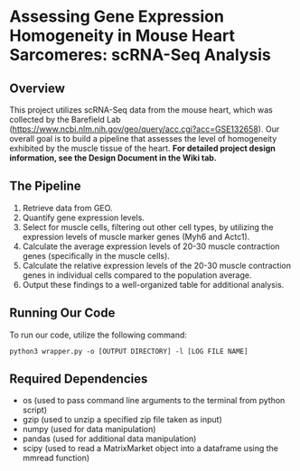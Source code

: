# Assessing Gene Expression Homogeneity in Mouse Heart Sarcomeres: scRNA-Seq Analysis

## Overview
This project utilizes scRNA-Seq data from the mouse heart, which was collected by the Barefield Lab (https://www.ncbi.nlm.nih.gov/geo/query/acc.cgi?acc=GSE132658). Our overall goal is to build a pipeline that assesses the level of homogeneity exhibited by the muscle tissue of the heart. **For detailed project design information, see the Design Document in the Wiki tab.**

## The Pipeline
1. Retrieve data from GEO.
2. Quantify gene expression levels.
3. Select for muscle cells, filtering out other cell types, by utilizing the expression levels of muscle marker genes (Myh6 and Actc1).
4. Calculate the average expression levels of 20-30 muscle contraction genes (specifically in the muscle cells).
5. Calculate the relative expression levels of the 20-30 muscle contraction genes in individual cells compared to the population average.
6. Output these findings to a well-organized table for additional analysis.

## Running Our Code
To run our code, utilize the following command:
```
python3 wrapper.py -o [OUTPUT DIRECTORY] -l [LOG FILE NAME]
```
## Required Dependencies
- os (used to pass command line arguments to the terminal from python script)
- gzip (used to unzip a specified zip file taken as input)
- numpy (used for data manipulation)
- pandas (used for additional data manipulation)
- scipy (used to read a MatrixMarket object into a dataframe using the mmread function)
